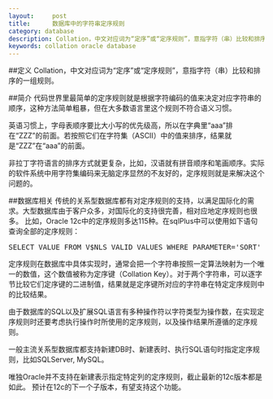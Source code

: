 ```yaml
---
layout:     post
title:      数据库中的字符串定序规则
category: database
description: Collation，中文对应词为“定序”或“定序规则”，意指字符（串）比较和排序的一组规则。
keywords: collation oracle database 
---
```

##定义
Collation，中文对应词为“定序”或“定序规则”，意指字符（串）比较和排序的一组规则。

##简介
代码世界里最简单的定序规则就是根据字符编码的值来决定对应字符串的顺序，这种方法简单粗暴，但在大多数语言里这个规则不符合语义习惯。

英语习惯上，字母表顺序要比大小写的优先级高，所以在字典里“aaa”排在“ZZZ”的前面。若按照它们在字符集（ASCII）中的值来排序，结果就是“ZZZ”在“aaa”的前面。

非拉丁字符语言的排序方式就更复杂，比如，汉语就有拼音顺序和笔画顺序。实际的软件系统中用字符集编码来无脑定序显然的不友好的，定序规则就是来解决这个问题的。

##数据库相关
传统的关系型数据库都有对定序规则的支持，以满足国际化的需求。大型数据库由于客户众多，对国际化的支持很完善，相对应地定序规则也很多。
比如，Oracle 12c中的定序规则多达115种。在sqlPlus中可以使用如下语句查询全部的定序规则：
<pre class="js" name="colorcode">
SELECT VALUE FROM V$NLS_VALID_VALUES WHERE PARAMETER='SORT'
</pre>

定序规则在数据库中具体实现时，通常会把一个字符串按照一定算法映射为一个唯一的数值，这个数值被称为定序键（Collation Key）。对于两个字符串，可以逐字节比较它们定序键的二进制值，结果就是定序键所对应的字符串在特定定序规则中的比较结果。

由于数据库的SQL以及扩展SQL语言有多种操作符以字符类型为操作数，在实现定序规则时还要考虑执行操作时所使用的定序规则，以及操作结果所遵循的定序规则。

一般主流关系型数据库都支持新建DB时、新建表时、执行SQL语句时指定定序规则，比如SQLServer, MySQL。

唯独Oracle并不支持在新建表示指定特定列的定序规则，截止最新的12c版本都是如此。 预计在12c的下一个子版本，有望支持这个功能。

